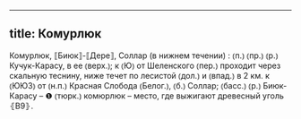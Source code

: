 
---
title: Комурлюк
---
Комурлюк, ⟦Биюк⟧-⟦Дере⟧, Соллар (в нижнем течении)
: ⦅п.⦆ ⦅пр.⦆ ⦅р.⦆ Кучук-Карасу, в ее ⦅верх.⦆; к ⦅Ю⦆ от Шеленского ⦅пер.⦆ проходит через скальную теснину, ниже течет по лесистой ⦅дол.⦆ и ⦅впад.⦆ в 2 км. к ⦅ЮЮЗ⦆ от ⦅н.п.⦆ Красная Слобода ⦅Белог.⦆, ⦅б.⦆ Соллар; ⦅басс.⦆ ⦅р.⦆ Биюк-Карасу – ❶ ⦅тюрк.⦆ комюрлюк – место, где выжигают древесный уголь ⦃В9⦄.
